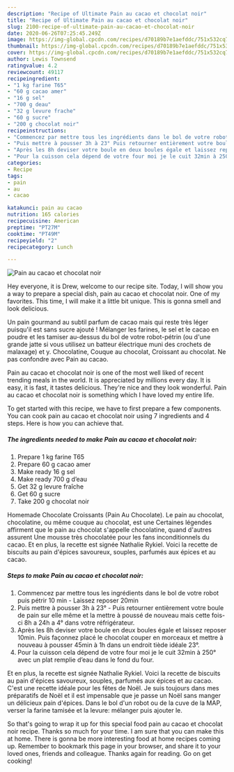 ```yaml
---
description: "Recipe of Ultimate Pain au cacao et chocolat noir"
title: "Recipe of Ultimate Pain au cacao et chocolat noir"
slug: 2100-recipe-of-ultimate-pain-au-cacao-et-chocolat-noir
date: 2020-06-26T07:25:45.249Z
image: https://img-global.cpcdn.com/recipes/d70189b7e1aefddc/751x532cq70/pain-au-cacao-et-chocolat-noir-photo-principale-de-la-recette.jpg
thumbnail: https://img-global.cpcdn.com/recipes/d70189b7e1aefddc/751x532cq70/pain-au-cacao-et-chocolat-noir-photo-principale-de-la-recette.jpg
cover: https://img-global.cpcdn.com/recipes/d70189b7e1aefddc/751x532cq70/pain-au-cacao-et-chocolat-noir-photo-principale-de-la-recette.jpg
author: Lewis Townsend
ratingvalue: 4.2
reviewcount: 49117
recipeingredient:
- "1 kg farine T65"
- "60 g cacao amer"
- "16 g sel"
- "700 g deau"
- "32 g levure frache"
- "60 g sucre"
- "200 g chocolat noir"
recipeinstructions:
- "Commencez par mettre tous les ingrédients dans le bol de votre robot puis pétrir 10 min Laissez reposer 20min"
- "Puis mettre à pousser 3h à 23° Puis retourner entièrement votre boule de pain sur elle même et la mettre à poussé de nouveau mais cette fois-ci 8h a 24h a 4° dans votre réfrigérateur."
- "Après les 8h deviser votre boule en deux boules égale et laissez reposer 10min. Puis façonnez placé le chocolat couper en morceaux et mettre à nouveau à pousser 45min à 1h dans un endroit tiède idéale 23°."
- "Pour la cuisson cela dépend de votre four moi je le cuit 32min à 250° avec un plat remplie d’eau dans le fond du four."
categories:
- Recipe
tags:
- pain
- au
- cacao

katakunci: pain au cacao 
nutrition: 165 calories
recipecuisine: American
preptime: "PT27M"
cooktime: "PT49M"
recipeyield: "2"
recipecategory: Lunch

---
```



![Pain au cacao et chocolat noir](https://img-global.cpcdn.com/recipes/d70189b7e1aefddc/751x532cq70/pain-au-cacao-et-chocolat-noir-photo-principale-de-la-recette.jpg)

Hey everyone, it is Drew, welcome to our recipe site. Today, I will show you a way to prepare a special dish, pain au cacao et chocolat noir. One of my favorites. This time, I will make it a little bit unique. This is gonna smell and look delicious.

Un pain gourmand au subtil parfum de cacao mais qui reste très léger puisqu&#39;il est sans sucre ajouté ! Mélanger les farines, le sel et le cacao en poudre et les tamiser au-dessus du bol de votre robot-pétrin (ou d&#39;une grande jatte si vous utilisez un batteur électrique muni des crochets de malaxage) et y. Chocolatine, Couque au chocolat, Croissant au chocolat. Ne pas confondre avec Pain au cacao.

Pain au cacao et chocolat noir is one of the most well liked of recent trending meals in the world. It is appreciated by millions every day. It is easy, it is fast, it tastes delicious. They're nice and they look wonderful. Pain au cacao et chocolat noir is something which I have loved my entire life.


To get started with this recipe, we have to first prepare a few components. You can cook pain au cacao et chocolat noir using 7 ingredients and 4 steps. Here is how you can achieve that.

<!--inarticleads1-->

##### The ingredients needed to make Pain au cacao et chocolat noir:

1. Prepare 1 kg farine T65
1. Prepare 60 g cacao amer
1. Make ready 16 g sel
1. Make ready 700 g d’eau
1. Get 32 g levure fraîche
1. Get 60 g sucre
1. Take 200 g chocolat noir


Homemade Chocolate Croissants (Pain Au Chocolate). Le pain au chocolat, chocolatine, ou même couque au chocolat, est une Certaines légendes affirment que le pain au chocolat s&#39;appelle chocolatine, quand d&#39;autres assurent Une mousse très chocolatée pour les fans inconditionnels du cacao. Et en plus, la recette est signée Nathalie Rykiel. Voici la recette de biscuits au pain d&#39;épices savoureux, souples, parfumés aux épices et au cacao. 

<!--inarticleads2-->

##### Steps to make Pain au cacao et chocolat noir:

1. Commencez par mettre tous les ingrédients dans le bol de votre robot puis pétrir 10 min - Laissez reposer 20min
1. Puis mettre à pousser 3h à 23° - Puis retourner entièrement votre boule de pain sur elle même et la mettre à poussé de nouveau mais cette fois-ci 8h a 24h a 4° dans votre réfrigérateur.
1. Après les 8h deviser votre boule en deux boules égale et laissez reposer 10min. Puis façonnez placé le chocolat couper en morceaux et mettre à nouveau à pousser 45min à 1h dans un endroit tiède idéale 23°.
1. Pour la cuisson cela dépend de votre four moi je le cuit 32min à 250° avec un plat remplie d’eau dans le fond du four.


Et en plus, la recette est signée Nathalie Rykiel. Voici la recette de biscuits au pain d&#39;épices savoureux, souples, parfumés aux épices et au cacao. C&#39;est une recette idéale pour les fêtes de Noël. Je suis toujours dans mes préparatifs de Noël et il est impensable que je passe un Noël sans manger un délicieux pain d&#39;épices. Dans le bol d&#39;un robot ou de la cuve de la MAP, verser la farine tamisée et la levure: mélanger puis ajouter le. 

So that's going to wrap it up for this special food pain au cacao et chocolat noir recipe. Thanks so much for your time. I am sure that you can make this at home. There is gonna be more interesting food at home recipes coming up. Remember to bookmark this page in your browser, and share it to your loved ones, friends and colleague. Thanks again for reading. Go on get cooking!
